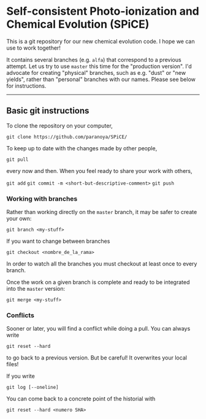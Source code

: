 # Self-consistent Photo-ionization and Chemical Evolution (SPiCE)

This is a git repository for our new chemical evolution code. I hope we can use to work together!

It contains several branches (e.g. `alfa`) that correspond to a previous attempt. Let us try to use `master` this time for the "production version". I'd advocate for creating "physical" branches, such as e.g. "dust" or "new yields", rather than "personal" branches with our names. Please see below for instructions.

---

## Basic git instructions

To clone the repository on your computer, 

`git clone https://github.com/paranoya/SPiCE/`

To keep up to date with the changes made by other people,

`git pull`

every now and then. When you feel ready to share your work with others,

`git add`
`git commit -m <short-but-descriptive-comment>`
`git push`

### Working with branches

Rather than working directly on the `master` branch, it may be safer to create your own:

`git branch <my-stuff>`

If you want to change between branches

`git checkout <nombre_de_la_rama>`

In order to watch all the branches you must checkout at least once to every branch.

Once the work on a given branch is complete and ready to be integrated into the `master` version:

`git merge <my-stuff>`

### Conflicts

Sooner or later, you will find a conflict while doing a pull. You can always write

`git reset --hard`

to go back to a previous version. But be careful! It overwrites your local files!

If you write

`git log [--oneline]`

You can come back to a concrete point of the historial with

`git reset --hard <numero SHA>`
